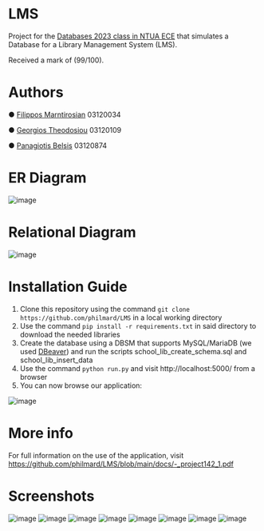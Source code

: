 # LMS
Project for the [Databases 2023 class in NTUA ECE](https://www.ece.ntua.gr/en/undergraduate/courses/3123) that simulates a Database for a Library Management System (LMS). 

Received a mark of (99/100).
# Authors
● [Filippos Marntirosian](https://github.com/philmard) 03120034 

● [Georgios Theodosiou](https://github.com/GeorgeTheo7) 03120109 

● [Panagiotis Belsis](https://github.com/PanosBelsis) 03120874 
# ER Diagram
![image](https://github.com/philmard/LMS/assets/133666571/03b58dbe-0b1c-48c5-8538-50544d616d54)
# Relational Diagram
![image](https://github.com/philmard/LMS/assets/133666571/5324e8cd-88a1-49ef-9252-6bf6b827b1d8)
# Installation Guide
1. Clone this repository using the command ``git clone https://github.com/philmard/LMS`` in a local working directory
2. Use the command ``pip install -r requirements.txt`` in said directory to download the needed libraries
3. Create the database using a DBSM that supports MySQL/MariaDB (we used [DBeaver](https://dbeaver.io/)) and run the scripts school_lib_create_schema.sql and school_lib_insert_data
4. Use the command ``python run.py`` and visit http://localhost:5000/ from a browser
5. You can now browse our application:

![image](https://github.com/philmard/LMS/assets/133666571/c7657f8a-94ea-460c-b2c9-24181a111848)

# More info
For full information on the use of the application, visit https://github.com/philmard/LMS/blob/main/docs/-_project142_1.pdf
# Screenshots
![image](https://github.com/philmard/LMS/assets/133666571/cddd39ff-350e-4b60-af94-e3225cad3187)
![image](https://github.com/philmard/LMS/assets/133666571/60adfda0-1b61-4749-a822-5d82512211a1)
![image](https://github.com/philmard/LMS/assets/133666571/3f7eb9b2-0bbc-463b-b468-ee6f735de834)
![image](https://github.com/philmard/LMS/assets/133666571/a5607e00-8c7d-4836-a496-271652e07904)
![image](https://github.com/philmard/LMS/assets/133666571/37ac8271-b9e1-4f81-8ae7-1adc3a8aab84)
![image](https://github.com/philmard/LMS/assets/133666571/8e548f34-a055-4d68-8608-9d2e63c2dd5c)
![image](https://github.com/philmard/LMS/assets/133666571/341ad90c-b6f9-4122-abbc-87423ecb7378)
![image](https://github.com/philmard/LMS/assets/133666571/838265be-f5a4-439d-8e74-31a77f7cbdb0)

